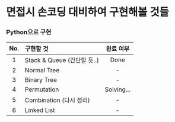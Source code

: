 # 면접시 손코딩 대비하여 구현해볼 것들

### Python으로 구현  

|No.|구현할 것|완료 여부|
|:---:|:---|:---:|
|1|Stack & Queue (간단할 듯..)|Done|
|2|Normal Tree|-|
|3|Binary Tree|-|
|4|Permutation|Solving...|
|5|Combination (다시 정리)|-|
|6|Linked List|-|
